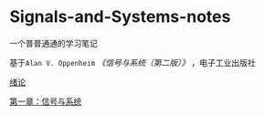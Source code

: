 # Signals-and-Systems-notes
一个普普通通的学习笔记​​

基于`Alan V. Oppenheim` _《信号与系统（第二版）》_ ，电子工业出版社

[绪论](绪论/绪论.md)

[第一章：信号与系统](第一章/第一章：信号与系统.md)

